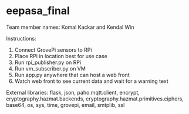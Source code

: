# eepasa_final

Team member names: Komal Kackar and Kendal Win

Instructions:
1. Connect GrovePi sensors to RPi
2. Place RPi in location best for use case
3. Run rpi_publisher.py on RPi
4. Run vm_subscriber.py on VM
5. Run app.py anywhere that can host a web front
6. Watch web front to see current data and wait for a warning text

External libraries: flask, json, paho.mqtt.client, encrypt, cryptography.hazmat.backends, cryptography.hazmat.primitives.ciphers, base64, os, sys, time, grovepi, email, smtplib, ssl
